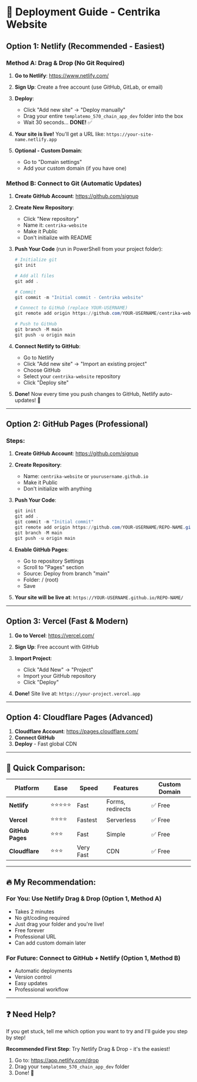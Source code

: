 # 🚀 Deployment Guide - Centrika Website

## Option 1: Netlify (Recommended - Easiest)

### Method A: Drag & Drop (No Git Required)

1. **Go to Netlify**: https://www.netlify.com/
2. **Sign Up**: Create a free account (use GitHub, GitLab, or email)
3. **Deploy**:
   - Click "Add new site" → "Deploy manually"
   - Drag your entire `templatemo_570_chain_app_dev` folder into the box
   - Wait 30 seconds... **DONE!** ✅

4. **Your site is live!** You'll get a URL like: `https://your-site-name.netlify.app`

5. **Optional - Custom Domain**:
   - Go to "Domain settings"
   - Add your custom domain (if you have one)

### Method B: Connect to Git (Automatic Updates)

1. **Create GitHub Account**: https://github.com/signup
2. **Create New Repository**:
   - Click "New repository"
   - Name it: `centrika-website`
   - Make it Public
   - Don't initialize with README

3. **Push Your Code** (run in PowerShell from your project folder):
   ```powershell
   # Initialize git
   git init
   
   # Add all files
   git add .
   
   # Commit
   git commit -m "Initial commit - Centrika website"
   
   # Connect to GitHub (replace YOUR-USERNAME)
   git remote add origin https://github.com/YOUR-USERNAME/centrika-website.git
   
   # Push to GitHub
   git branch -M main
   git push -u origin main
   ```

4. **Connect Netlify to GitHub**:
   - Go to Netlify
   - Click "Add new site" → "Import an existing project"
   - Choose GitHub
   - Select your `centrika-website` repository
   - Click "Deploy site"

5. **Done!** Now every time you push changes to GitHub, Netlify auto-updates! 🎉

---

## Option 2: GitHub Pages (Professional)

### Steps:

1. **Create GitHub Account**: https://github.com/signup

2. **Create Repository**:
   - Name: `centrika-website` or `yourusername.github.io`
   - Make it Public
   - Don't initialize with anything

3. **Push Your Code**:
   ```powershell
   git init
   git add .
   git commit -m "Initial commit"
   git remote add origin https://github.com/YOUR-USERNAME/REPO-NAME.git
   git branch -M main
   git push -u origin main
   ```

4. **Enable GitHub Pages**:
   - Go to repository Settings
   - Scroll to "Pages" section
   - Source: Deploy from branch "main"
   - Folder: / (root)
   - Save

5. **Your site will be live at**: `https://YOUR-USERNAME.github.io/REPO-NAME/`

---

## Option 3: Vercel (Fast & Modern)

1. **Go to Vercel**: https://vercel.com/
2. **Sign Up**: Free account with GitHub
3. **Import Project**:
   - Click "Add New" → "Project"
   - Import your GitHub repository
   - Click "Deploy"

4. **Done!** Site live at: `https://your-project.vercel.app`

---

## Option 4: Cloudflare Pages (Advanced)

1. **Cloudflare Account**: https://pages.cloudflare.com/
2. **Connect GitHub**
3. **Deploy** - Fast global CDN

---

## 🎯 Quick Comparison:

| Platform | Ease | Speed | Features | Custom Domain |
|----------|------|-------|----------|---------------|
| **Netlify** | ⭐⭐⭐⭐⭐ | Fast | Forms, redirects | ✅ Free |
| **Vercel** | ⭐⭐⭐⭐ | Fastest | Serverless | ✅ Free |
| **GitHub Pages** | ⭐⭐⭐ | Fast | Simple | ✅ Free |
| **Cloudflare** | ⭐⭐⭐ | Very Fast | CDN | ✅ Free |

---

## 🔥 My Recommendation:

### **For You**: Use **Netlify Drag & Drop** (Option 1, Method A)
- Takes 2 minutes
- No git/coding required
- Just drag your folder and you're live!
- Free forever
- Professional URL
- Can add custom domain later

### **For Future**: Connect to **GitHub + Netlify** (Option 1, Method B)
- Automatic deployments
- Version control
- Easy updates
- Professional workflow

---

## ❓ Need Help?

If you get stuck, tell me which option you want to try and I'll guide you step by step!

**Recommended First Step**: Try Netlify Drag & Drop - it's the easiest!

1. Go to: https://app.netlify.com/drop
2. Drag your `templatemo_570_chain_app_dev` folder
3. Done! 🎉
